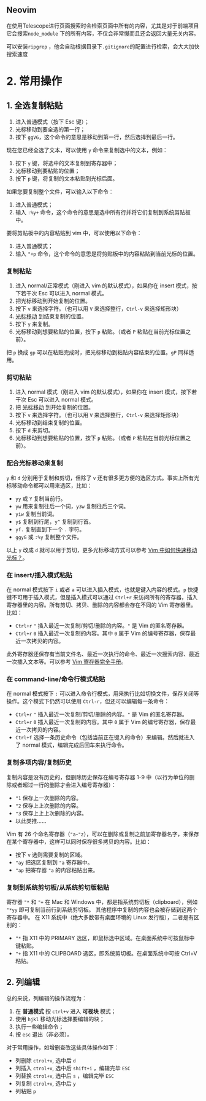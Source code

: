 ## Neovim

在使用Telescope进行页面搜索时会检索页面中所有的内容，尤其是对于前端项目它会搜索`node_module` 下的所有内容，不仅会非常慢而且还会返回大量无关内容。

可以安装`ripgrep` ，他会自动根据目录下`.gitignore`的配置进行检索，会大大加快搜索速度



# 2. 常用操作

## 1. 全选复制粘贴

1. 进入普通模式（按下 Esc 键）；
2. 光标移动到要全选的第一行；
3. 按下 `ggVG`，这个命令的意思是移动到第一行，然后选择到最后一行。

现在您已经全选了文本，可以使用 `y` 命令来复制选中的文本，例如：

1. 按下 `y` 键，将选中的文本复制到寄存器中；
2. 光标移动到要粘贴的位置；
3. 按下 `p` 键，将复制的文本粘贴到光标后面。

如果您要复制整个文件，可以输入以下命令：

1. 进入普通模式；
2. 输入 `:%y+` 命令，这个命令的意思是选中所有行并将它们复制到系统剪贴板中。

要将剪贴板中的内容粘贴到 vim 中，可以使用以下命令：

1. 进入普通模式；
2. 输入 `"+p` 命令，这个命令的意思是将剪贴板中的内容粘贴到当前光标的位置。

### 复制粘贴

1. 进入 normal/正常模式（刚进入 vim 的默认模式），如果你在 insert 模式，按下若干次 Esc 可以进入 normal 模式。
2. 把光标移动到开始复制的位置。
3. 按下 `v` 来选择字符。（也可以用 `V` 来选择整行，`Ctrl-v` 来选择矩形块）
4. [光标移动](https://harttle.land/2015/11/07/vim-cursor.html) 到结束复制的位置。
5. 按下 `y` 来复制。
6. 光标移动到想要粘贴的位置，按下 `p` 粘贴。（或者 `P` 粘贴在当前光标位置之前）。

把 `p` 换成 `gp` 可以在粘贴完成时，把光标移动到粘贴内容结束的位置。`gP` 同样适用。

### 剪切粘贴

1. 进入 normal 模式（刚进入 vim 的默认模式），如果你在 insert 模式，按下若干次 Esc 可以进入 normal 模式。
2. 把 [光标移动](https://harttle.land/2015/11/07/vim-cursor.html) 到开始复制的位置。
3. 按下 `v` 来选择字符。（也可以用 `V` 来选择整行，`Ctrl-v` 来选择矩形块）
4. 光标移动到结束复制的位置。
5. 按下 `d` 来剪切。
6. 光标移动到想要粘贴的位置，按下 `p` 粘贴。（或者 `P` 粘贴在当前光标位置之前）。

### 配合光标移动来复制

`y` 和 `d` 分别用于复制和剪切，但除了 `v` 还有很多更方便的选区方式。事实上所有光标移动命令都可以用来选区，比如：

- `yy` 或 `Y` 复制当前行。
- `yw` 用来复制往后一个词，`y3w` 复制往后三个词。
- `yiw` 复制当前词。
- `y$` 复制到行尾，`y^` 复制到行首。
- `yf.` 复制直到下一个 `.` 字符。
- `ggyG` 或 `:%y` 复制整个文件。

以上 `y` 改成 `d` 就可以用于剪切，更多光标移动方式可以参考 [Vim 中如何快速移动光标？](https://harttle.land/2015/11/07/vim-cursor.html)。

### 在 insert/插入模式粘贴

在 normal 模式按下 `i` 或者 `a` 可以进入插入模式，也就是键入内容的模式。`p` 快捷键不可用于插入模式，但是插入模式可以通过 `Ctrl+r` 来访问所有的寄存器，插入寄存器里的内容。所有剪切、拷贝、删除的内容都会存在不同的 Vim 寄存器里。比如：

- `Ctrl+r` `"` 插入最近一次复制/剪切/删除的内容。`"` 是 Vim 的匿名寄存器。
- `Ctrl+r` `0` 插入最近一次复制的内容。其中 `0` 属于 Vim 的编号寄存器，保存最近一次拷贝的内容。

此外寄存器还保存有当前文件名、最近一次执行的命令、最近一次搜索内容、最近一次插入文本等。可以参考 [Vim 寄存器完全手册](https://harttle.land/2016/07/25/vim-registers.html)。

### 在 command-line/命令行模式粘贴

在 normal 模式按下 `:` 可以进入命令行模式，用来执行比如切换文件，保存关闭等操作。这个模式下仍然可以使用 `Ctrl-r`，但还可以编辑每一条命令：

- `Ctrl+r` `"` 插入最近一次复制/剪切/删除的内容。`"` 是 Vim 的匿名寄存器。
- `Ctrl+r` `0` 插入最近一次复制的内容。其中 `0` 属于 Vim 的编号寄存器，保存最近一次拷贝的内容。
- `Ctrl+f` 选择一条历史命令（包括当前正在键入的命令）来编辑。然后就进入了 normal 模式，编辑完成后回车来执行命令。

### 复制多项内容/复制历史

复制内容是没有历史的，但删除历史保存在编号寄存器 1-9 中（以行为单位的删除或者超过一行的删除才会进入编号寄存器）：

- `"1` 保存上一次删除的内容。
- `"2` 保存上上次删除的内容。
- `"3` 保存上上上次删除的内容。
- 以此类推……

Vim 有 26 个命名寄存器（`"a`-`"z`），可以在删除或复制之前加寄存器名字，来保存在某个寄存器中，这样可以同时保存很多拷贝的内容。比如：

- 按下 `v` 选则需要复制的区域。
- `"ay` 把选区复制到 `"a` 寄存器中。
- `"ap` 把寄存器 `"a` 的内容粘贴出来。

### 复制到系统剪切板/从系统剪切版粘贴

寄存器 `"*` 和 `"+` 在 Mac 和 Windows 中，都是指系统剪切板（clipboard），例如 `"*yy` 即可复制当前行到系统剪切板。 其他程序中复制的内容也会被存储到这两个寄存器中。 在 X11 系统中（绝大多数带有桌面环境的 Linux 发行版），二者是有区别的：

- `"*` 指 X11 中的 PRIMARY 选区，即鼠标选中区域。在桌面系统中可按鼠标中键粘贴。
- `"+` 指 X11 中的 CLIPBOARD 选区，即系统剪切板。在桌面系统中可按 Ctrl+V 粘贴。



## 2.  列编辑

总的来说，列编辑的操作流程为：

1. 在 **普通模式** 按 `ctrl+v` 进入 **可视块** 模式；
2. 使用 `hjkl` 移动光标选择要编辑的块；
3. 执行一些编辑命令；
4. 按 `esc` 退出（非必须）。

对于常用操作，如增删查改这些具体操作如下：

- 列删除 `ctrol+v`, 选中后 `d`
- 列插入 `ctrol+v`, 选中后 `shift+i` ，编辑完毕 `ESC`
- 列替换 `ctrol+v`, 选中后 `s` ，编辑完毕 `ESC`
- 列复制 `ctrol+v`, 选中后 `y`
- 列粘贴 `p`
